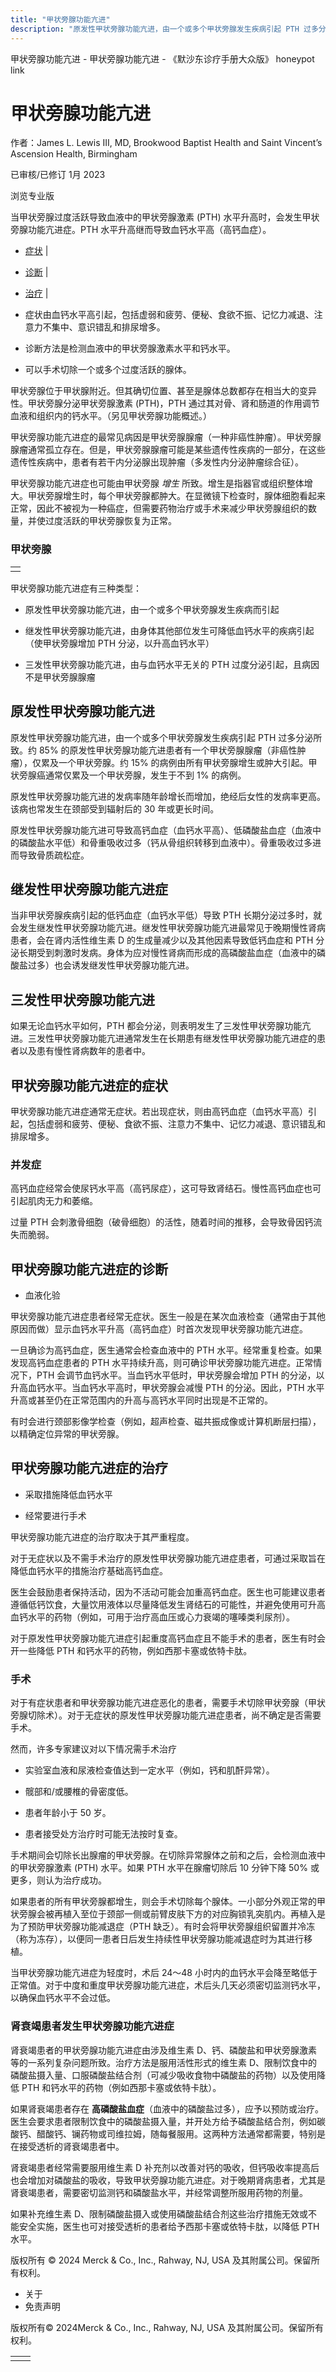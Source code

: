 ```yaml
---
title: "甲状旁腺功能亢进"
description: "原发性甲状旁腺功能亢进，由一个或多个甲状旁腺发生疾病引起 PTH 过多分泌所致。约 85% 的原发性甲状旁腺功能亢进患者有一个甲状旁腺腺瘤（非癌性肿瘤），仅累及一个甲状旁腺。约 15% 的病例由所有甲状旁腺增生或肿大引起。甲状旁腺癌通常仅累及一个甲状旁腺，发生于不到 1% 的病例。"
---
```


﻿甲状旁腺功能亢进 \- 甲状旁腺功能亢进 \- 《默沙东诊疗手册大众版》 honeypot link

# 甲状旁腺功能亢进

作者：James L. Lewis III, MD, Brookwood Baptist Health and Saint Vincent’s Ascension
Health, Birmingham

已审核/已修订 1月 2023

浏览专业版

当甲状旁腺过度活跃导致血液中的甲状旁腺激素 (PTH) 水平升高时，会发生甲状旁腺功能亢进症。PTH 水平升高继而导致血钙水平高（高钙血症）。

- [症状](#症状_v54430522_zh) \|
- [诊断](#诊断_v54430530_zh) \|
- [治疗](#治疗_v54430539_zh) \|

- 症状由血钙水平高引起，包括虚弱和疲劳、便秘、食欲不振、记忆力减退、注意力不集中、意识错乱和排尿增多。

- 诊断方法是检测血液中的甲状旁腺激素水平和钙水平。

- 可以手术切除一个或多个过度活跃的腺体。


甲状旁腺位于甲状腺附近。但其确切位置、甚至是腺体总数都存在相当大的变异性。甲状旁腺分泌甲状旁腺激素 (PTH)，PTH 通过其对骨、肾和肠道的作用调节血液和组织内的钙水平。（另见甲状旁腺功能概述。）

甲状旁腺功能亢进症的最常见病因是甲状旁腺腺瘤（一种非癌性肿瘤）。甲状旁腺腺瘤通常孤立存在。但是，甲状旁腺腺瘤可能是某些遗传性疾病的一部分，在这些遗传性疾病中，患者有若干内分泌腺出现肿瘤（多发性内分泌肿瘤综合征）。

甲状旁腺功能亢进症也可能由甲状旁腺 _增生_ 所致。增生是指器官或组织整体增大。甲状旁腺增生时，每个甲状旁腺都肿大。在显微镜下检查时，腺体细胞看起来正常，因此不被视为一种癌症，但需要药物治疗或手术来减少甲状旁腺组织的数量，并使过度活跃的甲状旁腺恢复为正常。

### 甲状旁腺

|     |
| --- |
|  |

甲状旁腺功能亢进症有三种类型：

- 原发性甲状旁腺功能亢进，由一个或多个甲状旁腺发生疾病而引起

- 继发性甲状旁腺功能亢进，由身体其他部位发生可降低血钙水平的疾病引起（使甲状旁腺增加 PTH 分泌，以升高血钙水平）

- 三发性甲状旁腺功能亢进，由与血钙水平无关的 PTH 过度分泌引起，且病因不是甲状旁腺腺瘤


## 原发性甲状旁腺功能亢进

原发性甲状旁腺功能亢进，由一个或多个甲状旁腺发生疾病引起 PTH 过多分泌所致。约 85% 的原发性甲状旁腺功能亢进患者有一个甲状旁腺腺瘤（非癌性肿瘤），仅累及一个甲状旁腺。约 15% 的病例由所有甲状旁腺增生或肿大引起。甲状旁腺癌通常仅累及一个甲状旁腺，发生于不到 1% 的病例。

原发性甲状旁腺功能亢进的发病率随年龄增长而增加，绝经后女性的发病率更高。该病也常发生在颈部受到辐射后的 30 年或更长时间。

原发性甲状旁腺功能亢进可导致高钙血症（血钙水平高）、低磷酸盐血症（血液中的磷酸盐水平低）和骨重吸收过多（钙从骨组织转移到血液中）。骨重吸收过多进而导致骨质疏松症。

## 继发性甲状旁腺功能亢进症

当非甲状旁腺疾病引起的低钙血症（血钙水平低）导致 PTH 长期分泌过多时，就会发生继发性甲状旁腺功能亢进。继发性甲状旁腺功能亢进最常见于晚期慢性肾病患者，会在肾内活性维生素 D 的生成量减少以及其他因素导致低钙血症和 PTH 分泌长期受到刺激时发病。身体为应对慢性肾病而形成的高磷酸盐血症（血液中的磷酸盐过多）也会诱发继发性甲状旁腺功能亢进。

## 三发性甲状旁腺功能亢进

如果无论血钙水平如何，PTH 都会分泌，则表明发生了三发性甲状旁腺功能亢进。三发性甲状旁腺功能亢进通常发生在长期患有继发性甲状旁腺功能亢进症的患者以及患有慢性肾病数年的患者中。

## 甲状旁腺功能亢进症的症状

甲状旁腺功能亢进症通常无症状。若出现症状，则由高钙血症（血钙水平高）引起，包括虚弱和疲劳、便秘、食欲不振、注意力不集中、记忆力减退、意识错乱和排尿增多。

### 并发症

高钙血症经常会使尿钙水平高（高钙尿症），这可导致肾结石。慢性高钙血症也可引起肌肉无力和萎缩。

过量 PTH 会刺激骨细胞（破骨细胞）的活性，随着时间的推移，会导致骨因钙流失而脆弱。

## 甲状旁腺功能亢进症的诊断

- 血液化验


甲状旁腺功能亢进症患者经常无症状。医生一般是在某次血液检查（通常由于其他原因而做）显示血钙水平升高（高钙血症）时首次发现甲状旁腺功能亢进症。

一旦确诊为高钙血症，医生通常会检查血液中的 PTH 水平。经常重复检查。如果发现高钙血症患者的 PTH 水平持续升高，则可确诊甲状旁腺功能亢进症。正常情况下，PTH 会调节血钙水平。当血钙水平低时，甲状旁腺会增加 PTH 的分泌，以升高血钙水平。当血钙水平高时，甲状旁腺会减慢 PTH 的分泌。因此，PTH 水平升高或甚至仍在正常范围内的升高与高钙水平同时出现是不正常的。

有时会进行颈部影像学检查（例如，超声检查、磁共振成像或计算机断层扫描），以精确定位异常的甲状旁腺。

## 甲状旁腺功能亢进症的治疗

- 采取措施降低血钙水平

- 经常要进行手术


甲状旁腺功能亢进症的治疗取决于其严重程度。

对于无症状以及不需手术治疗的原发性甲状旁腺功能亢进症患者，可通过采取旨在降低血钙水平的措施治疗基础高钙血症。

医生会鼓励患者保持活动，因为不活动可能会加重高钙血症。医生也可能建议患者遵循低钙饮食，大量饮用液体以尽量降低发生肾结石的可能性，并避免使用可升高血钙水平的药物（例如，可用于治疗高血压或心力衰竭的噻嗪类利尿剂）。

对于原发性甲状旁腺功能亢进症引起重度高钙血症且不能手术的患者，医生有时会开一些降低 PTH 和钙水平的药物，例如西那卡塞或依特卡肽。

### 手术

对于有症状患者和甲状旁腺功能亢进症恶化的患者，需要手术切除甲状旁腺（甲状旁腺切除术）。对于无症状的原发性甲状旁腺功能亢进症患者，尚不确定是否需要手术。

然而，许多专家建议对以下情况需手术治疗

- 实验室血液和尿液检查值达到一定水平（例如，钙和肌酐异常）。

- 髋部和/或腰椎的骨密度低。

- 患者年龄小于 50 岁。

- 患者接受处方治疗时可能无法按时复查。


手术期间会切除长出腺瘤的甲状旁腺。在切除异常腺体之前和之后，会检测血液中的甲状旁腺激素 (PTH) 水平。如果 PTH 水平在腺瘤切除后 10 分钟下降 50% 或更多，则认为治疗成功。

如果患者的所有甲状旁腺都增生，则会手术切除每个腺体。一小部分外观正常的甲状旁腺会被再植入至位于颈部一侧或前臂皮肤下方的对应胸锁乳突肌内。再植入是为了预防甲状旁腺功能减退症（PTH 缺乏）。有时会将甲状旁腺组织留置并冷冻（称为冻存），以便同一患者日后发生持续性甲状旁腺功能减退症时为其进行移植。

当甲状旁腺功能亢进症为轻度时，术后 24～48 小时内的血钙水平会降至略低于正常值。对于中度和重度甲状旁腺功能亢进症，术后头几天必须密切监测钙水平，以确保血钙水平不会过低。

### 肾衰竭患者发生甲状旁腺功能亢进症

肾衰竭患者的甲状旁腺功能亢进症由涉及维生素 D、钙、磷酸盐和甲状旁腺激素等的一系列复杂问题所致。治疗方法是服用活性形式的维生素 D、限制饮食中的磷酸盐摄入量、口服磷酸盐结合剂（可减少吸收食物中磷酸盐的药物）以及使用降低 PTH 和钙水平的药物（例如西那卡塞或依特卡肽）。

如果肾衰竭患者存在 **高磷酸盐血症**（血液中的磷酸盐过多），应予以预防或治疗。医生会要求患者限制饮食中的磷酸盐摄入量，并开处方给予磷酸盐结合剂，例如碳酸钙、醋酸钙、镧药物或司维拉姆，随每餐服用。这两种方法通常都需要，特别是在接受透析的肾衰竭患者中。

肾衰竭患者经常需要服用维生素 D 补充剂以改善对钙的吸收，但钙吸收率提高后也会增加对磷酸盐的吸收，导致甲状旁腺功能亢进症。对于晚期肾病患者，尤其是肾衰竭患者，需要密切监测钙和磷酸盐水平，并经常调整所服用药物的剂量。

如果补充维生素 D、限制磷酸盐摄入或使用磷酸盐结合剂这些治疗措施无效或不能安全实施，医生也可对接受透析的患者给予西那卡塞或依特卡肽，以降低 PTH 水平。



版权所有 © 2024
Merck & Co., Inc., Rahway, NJ, USA 及其附属公司。保留所有权利。

- 关于
- 免责声明

版权所有© 2024Merck & Co., Inc., Rahway, NJ, USA 及其附属公司。保留所有权利。

|     |     |
| --- | --- |
|  |  |